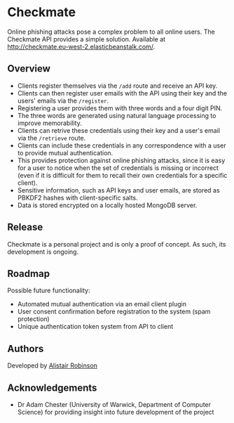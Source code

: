 # Checkmate

Online phishing attacks pose a complex problem to all online users. The Checkmate API provides a simple solution. Available at http://checkmate.eu-west-2.elasticbeanstalk.com/.

## Overview

 - Clients register themselves via the `/add` route and receive an API key.
 - Clients can then register user emails with the API using their key and the users' emails via the `/register`.
 - Registering a user provides them with three words and a four digit PIN.
 - The three words are generated using natural language processing to improve memorability.
 - Clients can retrive these credentials using their key and a user's email via the `/retrieve` route.
 - Clients can include these credentials in any correspondence with a user to provide mutual authentication.
 - This provides protection against online phishing attacks, since it is easy for a user to notice when the set of credentials is missing or incorrect (even if it is difficult for them to recall their own credentials for a specific client).
 - Sensitive information, such as API keys and user emails, are stored as PBKDF2 hashes with client-specific salts. 
 - Data is stored encrypted on a locally hosted MongoDB server.

## Release

Checkmate is a personal project and is only a proof of concept. As such, its development is ongoing.

## Roadmap

Possible future functionality:

 - Automated mutual authentication via an email client plugin
 - User consent confirmation before registration to the system (spam protection)
 - Unique authentication token system from API to client

## Authors

Developed by [Alistair Robinson](https://github.com/AlistairRobinson)

## Acknowledgements

- Dr Adam Chester (University of Warwick, Department of Computer Science) for providing insight into future development of the project